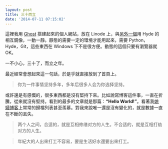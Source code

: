 ```yaml
---
layout: post
title: 三十而立
date: '2014-07-11 07:15:02'
---
```


這裡我用 [Ghost](http://www.ghost.org/) 搭建起來的個人網站，放在 Linode 上，與[另外一個](http://www.beta4better.me/)用 Hyde 的相互鏡像，一動一靜。靜態的需要一定的環境才能用起來，需要 Python，Hyde，Git，這些東西在 Windows 下不是很方便。動態的這個只要有瀏覽器就OK。

一不小心，三十了，而立之年。

最近經常會想起來這一句話，於是乎就直接放到了首頁上。

<blockquote>你为一件事情坚持多年，多年后很多人会为你选择坚持。</blockquote>

或許還是有感慨的，很多東西都是沒有堅持下來。比如說寫博客這件事，一直在折騰，從來就沒有堅持。看到的最多的文章就是那篇：**“Hello World!”**。看著我[媳婦博客](http://abby.beta4better.me/)上常常的歸檔列表甚至羨慕。對我來說唯一還是沒有變化的，就是數據一直在不斷的丟失。

<blockquote>两个人之间，合适的，就是互相修缮对方的人生。不合适的，就是互相打劫对方的人生。</blockquote>

<blockquote>年紀大的人出來打工不容易，要是生活好水還要出來打工。</blockquote>

